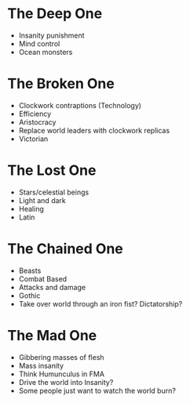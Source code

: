 # The Deep One
* Insanity punishment
* Mind control
* Ocean monsters

# The Broken One
* Clockwork contraptions (Technology)
* Efficiency
* Aristocracy
* Replace world leaders with clockwork replicas
* Victorian

# The Lost One
* Stars/celestial beings
* Light and dark
* Healing
* Latin

# The Chained One
* Beasts
* Combat Based
* Attacks and damage
* Gothic
* Take over world through an iron fist? Dictatorship?

# The Mad One
* Gibbering masses of flesh
* Mass insanity
* Think Humunculus in FMA
* Drive the world into Insanity?
* Some people just want to watch the world burn?
